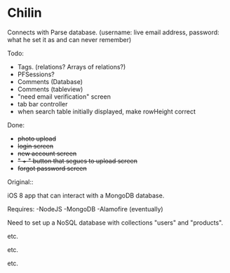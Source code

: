 # Chilin

Connects with Parse database. (username: live email address, password: what he set it as and can never remember)

Todo:
- Tags. (relations? Arrays of relations?)
- PFSessions?
- Comments (Database)
- Comments (tableview)
- "need email verification" screen
- tab bar controller 
- when search table initially displayed, make rowHeight correct

Done:
- ~~photo upload~~
- ~~login screen~~
- ~~new account screen~~
- ~~" + " button that segues to upload screen~~
- ~~forgot password screen~~

Original::

iOS 8 app that can interact with a MongoDB database.


Requires:
	-NodeJS
	-MongoDB
	-Alamofire (eventually)

Need to set up a NoSQL database with collections "users" and "products".

etc.

etc.

etc.

